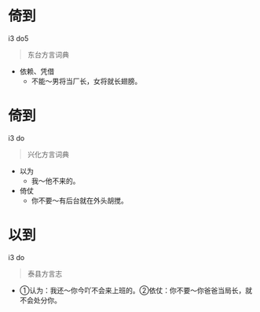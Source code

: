 # 倚到
i3 do5
> 东台方言词典
- 依赖、凭借
  - 不能～男将当厂长，女将就长翅膀。

# 倚到
i3 do
> 兴化方言词典
- 以为
  - 我～他不来的。
- 倚仗
  - 你不要～有后台就在外头胡搅。

# 以到
i3 do
> 泰县方言志
- ①认为：我还～你今吖不会来上班的。②依仗：你不要～你爸爸当局长，就不会处分你。
